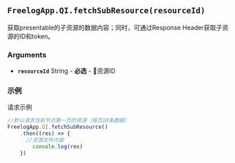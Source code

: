 ## `FreelogApp.QI.fetchSubResource(resourceId)`
获取presentable的子资源的数据内容；同时，可通过Response Header获取子资源的ID和token。
### Arguments 
- **`resourceId`** String - **必选** - 资源ID


### 示例
请求示例

```javascript
//默认请求当前节点第一页的资源（每页10条数据）
FreelogApp.QI.fetchSubResource()
    .then((res) => {
      //资源文件内容
        console.log(res)
    })
```